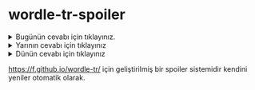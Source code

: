 # wordle-tr-spoiler

<details>
  <summary>Bugünün cevabı için tıklayınız.</summary>
  <br>
    <b> tuluk </b>
</details>

<details>
  <summary>Yarının cevabı için tıklayınız</summary>
  <br>
   <b> alevi </b>
</details>

<details>
  <summary>Dünün cevabı için tıklayınız </summary>
  <br>
  <b> cevap </b>
</details>

https://f.github.io/wordle-tr/ için geliştirilmiş bir spoiler sistemidir kendini yeniler otomatik olarak.

